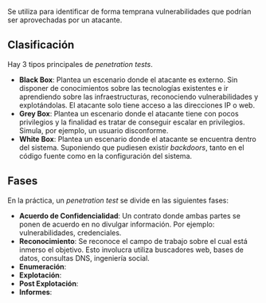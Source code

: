 Se utiliza para identificar de forma temprana vulnerabilidades que podrían ser aprovechadas por un atacante.

## Clasificación

Hay 3 tipos principales de *penetration tests*.

- **Black Box**: Plantea un escenario donde el atacante es externo. Sin disponer de conocimientos sobre las tecnologías existentes e ir aprendiendo sobre las infraestructuras, reconociendo vulnerabilidades y explotándolas. El atacante solo tiene acceso a las direcciones IP o web.
- **Grey Box**: Plantea un escenario donde el atacante tiene con pocos privilegios y la finalidad es tratar de conseguir escalar en privilegios. Simula, por ejemplo, un usuario disconforme.
- **White Box**: Plantea un escenario donde el atacante se encuentra dentro del sistema. Suponiendo que pudiesen existir *backdoors*, tanto en el código fuente como en la configuración del sistema.

## Fases

En la práctica, un *penetration test* se divide en las siguientes fases:

- **Acuerdo de Confidencialidad**: Un contrato donde ambas partes se ponen de acuerdo en no divulgar información. Por ejemplo: vulnerabilidades, credenciales.
- **Reconocimiento**: Se reconoce el campo de trabajo sobre el cual está inmerso el objetivo. Esto involucra utiliza buscadores web, bases de datos, consultas DNS, ingeniería social.
- **Enumeración**:
- **Explotación**:
- **Post Explotación**:
- **Informes**:
